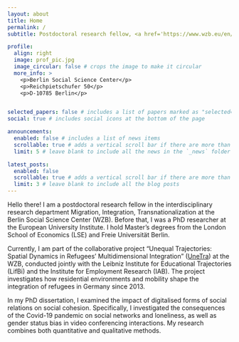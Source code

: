 ```yaml
---
layout: about
title: Home
permalink: /
subtitle: Postdoctoral research fellow, <a href='https://www.wzb.eu/en/research/migration-and-diversity/migration-integration-transnationalization'>Berlin Social Science Center (WZB)</a>.

profile:
  align: right
  image: prof_pic.jpg
  image_circular: false # crops the image to make it circular
  more_info: >
    <p>Berlin Social Science Center</p>
    <p>Reichpietschufer 50</p>
    <p>D-10785 Berlin</p>


selected_papers: false # includes a list of papers marked as "selected={true}"
social: true # includes social icons at the bottom of the page

announcements:
  enabled: false # includes a list of news items
  scrollable: true # adds a vertical scroll bar if there are more than 3 news items
  limit: 5 # leave blank to include all the news in the `_news` folder

latest_posts:
  enabled: false
  scrollable: true # adds a vertical scroll bar if there are more than 3 new posts items
  limit: 3 # leave blank to include all the blog posts
---
```


Hello there! I am a postdoctoral research fellow in the interdisciplinary research department Migration, Integration, Transnationalization at the Berlin Social Science Center (WZB). Before that, I was a PhD researcher at the European University Institute. I hold Master’s degrees from the London School of Economics (LSE) and Freie Universität Berlin.

Currently, I am part of the collaborative project “Unequal Trajectories: Spatial Dynamics in Refugees’ Multidimensional Integration” (<a href='https://unetra.wzb.eu'>UneTra</a>) at the WZB, conducted jointly with the Leibniz Institute for Educational Trajectories (LifBi) and the Institute for Employment Research (IAB). The project investigates how residential environments and mobility shape the integration of refugees in Germany since 2013.

In my PhD dissertation, I examined the impact of digitalised forms of social relations on social cohesion. Specifically, I investigated the consequences of the Covid-19 pandemic on social networks and loneliness, as well as gender status bias in video conferencing interactions. My research combines both quantitative and qualitative methods.

